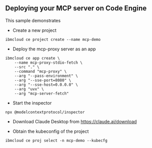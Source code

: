 ## Deploying your MCP server on Code Engine

This sample demonstrates 

* Create a new project
```
ibmcloud ce project create --name mcp-demo
```
* Deploy the mcp-proxy server as an app
```
ibmcloud ce app create \
    --name mcp-proxy-stdio-fetch \
    --src "." \
    --command "mcp-proxy" \
    --arg "--pass-environment" \
    --arg "--sse-port=8080" \
    --arg "--sse-host=0.0.0.0" \
    --arg "uvx" \
    --arg "mcp-server-fetch"
```

* Start the inspector
```
npx @modelcontextprotocol/inspector
```

* Download Claude Desktop from https://claude.ai/download


* Obtain the kubeconfig of the project
```
ibmcloud ce proj select -n mcp-demo --kubecfg
```